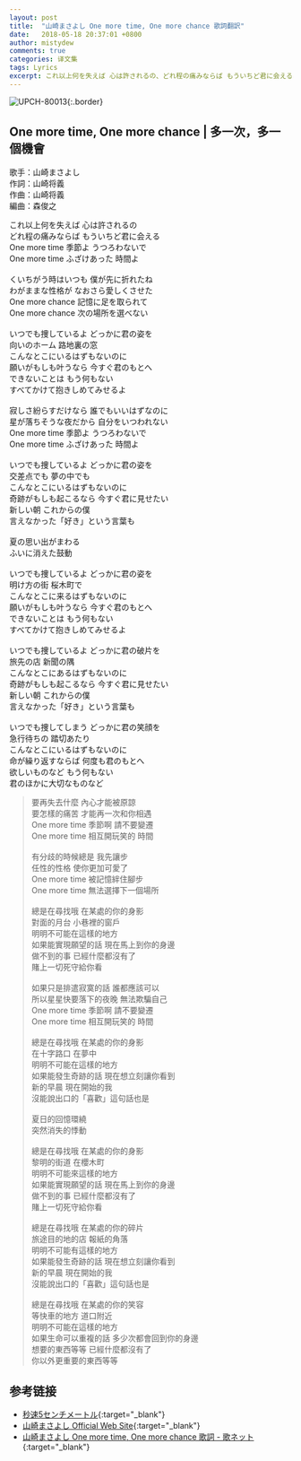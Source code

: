 ```yaml
---
layout: post
title:  "山崎まさよし One more time, One more chance 歌詞翻訳"
date:   2018-05-18 20:37:01 +0800
author: mistydew
comments: true
categories: 译文集
tags: Lyrics
excerpt: これ以上何を失えば 心は許されるの、どれ程の痛みならば もういちど君に会える。One more time 季節よ うつろわないで、One more time ふざけあった 時間よ。
---
```

![UPCH-80013](https://mistydew.github.io/assets/images/cover/misc/UPCH-80013.jpg){:.border}

## One more time, One more chance | 多一次，多一個機會

歌手：山崎まさよし<br>
作詞：山崎将義<br>
作曲：山崎将義<br>
編曲：森俊之

<div class="lyric-original">
<p>
これ以上何を失えば 心は許されるの<br>
どれ程の痛みならば もういちど君に会える<br>
One more time 季節よ うつろわないで<br>
One more time ふざけあった 時間よ<br>
<br>
くいちがう時はいつも 僕が先に折れたね<br>
わがままな性格が なおさら愛しくさせた<br>
One more chance 記憶に足を取られて<br>
One more chance 次の場所を選べない<br>
<br>
いつでも捜しているよ どっかに君の姿を<br>
向いのホーム 路地裏の窓<br>
こんなとこにいるはずもないのに<br>
願いがもしも叶うなら 今すぐ君のもとへ<br>
できないことは もう何もない<br>
すべてかけて抱きしめてみせるよ<br>
<br>
寂しさ紛らすだけなら 誰でもいいはずなのに<br>
星が落ちそうな夜だから 自分をいつわれない<br>
One more time 季節よ うつろわないで<br>
One more time ふざけあった 時間よ<br>
<br>
いつでも捜しているよ どっかに君の姿を<br>
交差点でも 夢の中でも<br>
こんなとこにいるはずもないのに<br>
奇跡がもしも起こるなら 今すぐ君に見せたい<br>
新しい朝 これからの僕<br>
言えなかった「好き」という言葉も<br>
<br>
夏の思い出がまわる<br>
ふいに消えた鼓動<br>
<br>
いつでも捜しているよ どっかに君の姿を<br>
明け方の街 桜木町で<br>
こんなとこに来るはずもないのに<br>
願いがもしも叶うなら 今すぐ君のもとへ<br>
できないことは もう何もない<br>
すべてかけて抱きしめてみせるよ<br>
<br>
いつでも捜しているよ どっかに君の破片を<br>
旅先の店 新聞の隅<br>
こんなとこにあるはずもないのに<br>
奇跡がもしも起こるなら 今すぐ君に見せたい<br>
新しい朝 これからの僕<br>
言えなかった「好き」という言葉も<br>
<br>
いつでも捜してしまう どっかに君の笑顔を<br>
急行待ちの 踏切あたり<br>
こんなとこにいるはずもないのに<br>
命が繰り返すならば 何度も君のもとへ<br>
欲しいものなど もう何もない<br>
君のほかに大切なものなど
</p>
</div>

<div class="lyric-translation">
<blockquote>
要再失去什麼 內心才能被原諒<br>
要怎樣的痛苦 才能再一次和你相遇<br>
One more time 季節啊 請不要變遷<br>
One more time 相互開玩笑的 時間<br>
<br>
有分歧的時候總是 我先讓步<br>
任性的性格 使你更加可愛了<br>
One more time 被記憶絆住腳步<br>
One more time 無法選擇下一個場所<br>
<br>
總是在尋找哦 在某處的你的身影<br>
對面的月台 小巷裡的窗戶<br>
明明不可能在這樣的地方<br>
如果能實現願望的話 現在馬上到你的身邊<br>
做不到的事 已經什麼都沒有了<br>
賭上一切死守給你看<br>
<br>
如果只是排遣寂寞的話 誰都應該可以<br>
所以星星快要落下的夜晚 無法欺騙自己<br>
One more time 季節啊 請不要變遷<br>
One more time 相互開玩笑的 時間<br>
<br>
總是在尋找哦 在某處的你的身影<br>
在十字路口 在夢中<br>
明明不可能在這樣的地方<br>
如果能發生奇跡的話 現在想立刻讓你看到<br>
新的早晨 現在開始的我<br>
沒能說出口的「喜歡」這句話也是<br>
<br>
夏日的回憶環繞<br>
突然消失的悸動<br>
<br>
總是在尋找哦 在某處的你的身影<br>
黎明的街道 在櫻木町<br>
明明不可能來這樣的地方<br>
如果能實現願望的話 現在馬上到你的身邊<br>
做不到的事 已經什麼都沒有了<br>
賭上一切死守給你看<br>
<br>
總是在尋找哦 在某處的你的碎片<br>
旅途目的地的店 報紙的角落<br>
明明不可能有這樣的地方<br>
如果能發生奇跡的話 現在想立刻讓你看到<br>
新的早晨 現在開始的我<br>
沒能說出口的「喜歡」這句話也是<br>
<br>
總是在尋找哦 在某處的你的笑容<br>
等快車的地方 道口附近<br>
明明不可能在這樣的地方<br>
如果生命可以重複的話 多少次都會回到你的身邊<br>
想要的東西等等 已經什麼都沒有了<br>
你以外更重要的東西等等
</blockquote>
</div>

## 参考链接

* [秒速5センチメートル](https://www.cwfilms.jp/5cm){:target="_blank"}
* [山崎まさよし Official Web Site](http://www.office-augusta.com/yama){:target="_blank"}
* [山崎まさよし One more time, One more chance 歌詞 - 歌ネット](https://www.uta-net.com/song/9778){:target="_blank"}
